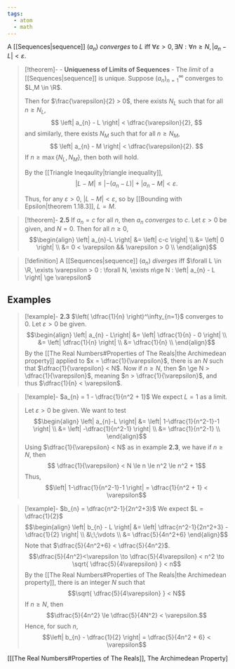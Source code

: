 ```yaml
---
tags:
  - atom
  - math
---
```

A [[Sequences|sequence]] $(a_{n})$ *converges* to $L$ iff $\forall \varepsilon > 0, \exists N : \forall n \ge N, \left| a_{n} - L \right| < \varepsilon$.

> [!theorem]- \- **Uniqueness of Limits of Sequences** - The *limit* of a [[Sequences|sequence]] is unique.
> Suppose $\left( a_{n} \right)^\infty_{n=1}$ converges  to $L,M \in \R$.
> 
> Then for $\frac{\varepsilon}{2} > 0$, there exists $N_{L}$ such that for all $n \ge N_{L}$,
> $$ \left| a_{n} - L \right| < \dfrac{\varepsilon}{2}, $$
> and similarly, there exists $N_{M}$ such that for all $n \ge N_{M}$,
> $$ \left| a_{n} - M \right| < \dfrac{\varepsilon}{2}. $$
> If $n \ge \max\{ N_{L},N_{M} \}$, then both will hold.
> 
> By the [[Triangle Ineqaulity|triangle inequality]],
> $$\left| L-M \right| \le \left| -\left( a_{n} - L \right) \right| + \left| a_{n}-M \right| < \varepsilon. $$
> 
> Thus, for any $\varepsilon > 0$, $\left| L-M \right| < \varepsilon$, so by [[Bounding with Epsilon|theorem 1.18.3]], $L = M$.

> [!theorem]- **2.5** If $a_{n} = c$ for all $n$, then $a_{n}$ *converges* to $c$.
> Let $\varepsilon > 0$ be given, and $N = 0$. Then for all $n \ge 0$,
> $$\begin{align}
> 	\left| a_{n}-L \right| &= \left| c-c \right| \\
> 	&= \left| 0 \right| \\
> 	&= 0 < \varepsilon && \varepsilon > 0 \\
> \end{align}$$

> [!definition] A [[Sequences|sequence]] $\left( a_{n} \right)$ *diverges* iff $\forall L \in \R, \exists \varepsilon > 0 : \forall N, \exists n\ge N : \left| a_{n} - L \right| \ge \varepsilon$
## Examples
> [!example]- **2.3** $\left( \dfrac{1}{n} \right)^\infty_{n=1}$ converges to $0$.
> Let $\varepsilon > 0$ be given.
> $$\begin{align}
> 	\left| a_{n} - L\right| &= \left| \dfrac{1}{n} - 0 \right| \\
> 	&= \left| \dfrac{1}{n} \right| \\
> 	&= \dfrac{1}{n} \\
> \end{align}$$
> By the [[The Real Numbers#Properties of The Reals|the Archimedean property]] applied to $x = \dfrac{1}{\varepsilon}$, there is an $N$ such that $\dfrac{1}{\varepsilon} < N$.
> Now if $n \ge N$, then $n \ge N > \dfrac{1}{\varepsilon}$, meaning $n > \dfrac{1}{\varepsilon}$, and thus $\dfrac{1}{n} < \varepsilon$.

> [!example]- $a_{n} = 1 - \dfrac{1}{n^2 + 1}$
> We expect $L=1$ as a limit.
> 
> Let $\varepsilon > 0$ be given. We want to test
> $$\begin{align}
> 	\left| a_{n}-L \right| &= \left| 1-\dfrac{1}{n^2-1}-1 \right| \\
> 	&= \left| -\dfrac{1}{n^2-1} \right| \\
> 	&= \dfrac{1}{n^2-1} \\
> \end{align}$$
> Using $\dfrac{1}{\varepsilon} < N$ as in example **2.3**, we have if $n \ge N$, then
> $$ \dfrac{1}{\varepsilon} < N \le n \le n^2 \le n^2 + 1$$
> Thus,
> $$\left| 1-\dfrac{1}{n^2-1}-1 \right| = \dfrac{1}{n^2 + 1} < \varepsilon$$

> [!example]- $b_{n} = \dfrac{n^2-1}{2n^2+3}$
> We expect $L = \dfrac{1}{2}$
> $$\begin{align}
> 	\left| b_{n} - L \right| &= \left| \dfrac{n^2-1}{2n^2+3} - \dfrac{1}{2} \right|  \\
> 	&\;\;\vdots \\
> 	&= \dfrac{5}{4n^2+6}
> \end{align}$$
> Note that $\dfrac{5}{4n^2+6} < \dfrac{5}{4n^2}$.
> $$\dfrac{5}{4n^2}<\varepsilon \to \dfrac{5}{4\varepsilon} < n^2 \to \sqrt{ \dfrac{5}{4\varepsilon} } < n$$
> By the [[The Real Numbers#Properties of The Reals|the Archimedean property]], there is an integer $N$ such that
> $$\sqrt{ \dfrac{5}{4\varepsilon} } < N$$
> If $n \ge N$, then
> $$\dfrac{5}{4n^2} \le \dfrac{5}{4N^2} < \varepsilon.$$
> Hence, for such $n$,
> $$\left| b_{n} - \dfrac{1}{2} \right| = \dfrac{5}{4n^2 + 6} < \varepsilon$$

\[[[The Real Numbers#Properties of The Reals]], The Archimedean Property\]
